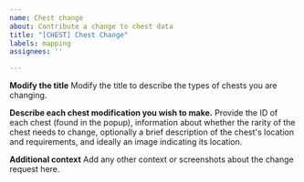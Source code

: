 ```yaml
---
name: Chest change
about: Contribute a change to chest data
title: "[CHEST] Chest Change"
labels: mapping
assignees: ''

---
```


**Modify the title**
Modify the title to describe the types of chests you are changing.

**Describe each chest modification you wish to make.**
Provide the ID of each chest (found in the popup), information about whether the rarity of the chest needs to change, optionally a brief description of the chest's location and requirements, and ideally an image indicating its location.

**Additional context**
Add any other context or screenshots about the change request here.
